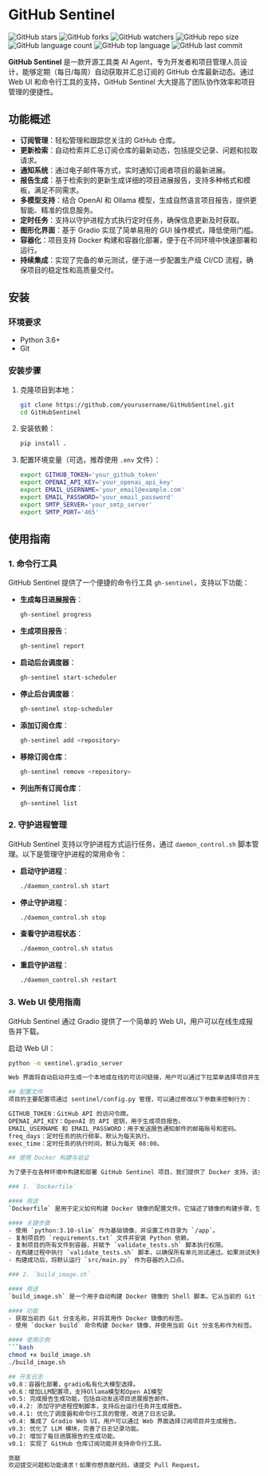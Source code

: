 # GitHub Sentinel

![GitHub stars](https://img.shields.io/github/stars/MingjunHu/GitHubSentinel?style=social)
![GitHub forks](https://img.shields.io/github/forks/MingjunHu/GitHubSentinel?style=social)
![GitHub watchers](https://img.shields.io/github/watchers/MingjunHu/GitHubSentinel?style=social)
![GitHub repo size](https://img.shields.io/github/repo-size/MingjunHu/GitHubSentinel)
![GitHub language count](https://img.shields.io/github/languages/count/MingjunHu/GitHubSentinel)
![GitHub top language](https://img.shields.io/github/languages/top/MingjunHu/GitHubSentinel)
![GitHub last commit](https://img.shields.io/github/last-commit/MingjunHu/GitHubSentinel?color=red)


**GitHub Sentinel** 是一款开源工具类 AI Agent，专为开发者和项目管理人员设计，能够定期（每日/每周）自动获取并汇总订阅的 GitHub 仓库最新动态。通过 Web UI 和命令行工具的支持，GitHub Sentinel 大大提高了团队协作效率和项目管理的便捷性。

## 功能概述

- **订阅管理**：轻松管理和跟踪您关注的 GitHub 仓库。
- **更新检索**：自动检索并汇总订阅仓库的最新动态，包括提交记录、问题和拉取请求。
- **通知系统**：通过电子邮件等方式，实时通知订阅者项目的最新进展。
- **报告生成**：基于检索到的更新生成详细的项目进展报告，支持多种格式和模板，满足不同需求。
- **多模型支持**：结合 OpenAI 和 Ollama 模型，生成自然语言项目报告，提供更智能、精准的信息服务。
- **定时任务**：支持以守护进程方式执行定时任务，确保信息更新及时获取。
- **图形化界面**：基于 Gradio 实现了简单易用的 GUI 操作模式，降低使用门槛。
- **容器化**：项目支持 Docker 构建和容器化部署，便于在不同环境中快速部署和运行。
- **持续集成**：实现了完备的单元测试，便于进一步配置生产级 CI/CD 流程，确保项目的稳定性和高质量交付。

## 安装

### 环境要求

- Python 3.6+
- Git

### 安装步骤

1. 克隆项目到本地：

    ```bash
    git clone https://github.com/yourusername/GitHubSentinel.git
    cd GitHubSentinel
    ```

2. 安装依赖：

    ```bash
    pip install .
    ```

3. 配置环境变量（可选，推荐使用 `.env` 文件）：

    ```bash
    export GITHUB_TOKEN='your_github_token'
    export OPENAI_API_KEY='your_openai_api_key'
    export EMAIL_USERNAME='your_email@example.com'
    export EMAIL_PASSWORD='your_email_password'
    export SMTP_SERVER='your_smtp_server'
    export SMTP_PORT='465'
    ```

## 使用指南

### 1. 命令行工具

GitHub Sentinel 提供了一个便捷的命令行工具 `gh-sentinel`，支持以下功能：

- **生成每日进展报告**：

    ```bash
    gh-sentinel progress
    ```

- **生成项目报告**：

    ```bash
    gh-sentinel report
    ```

- **启动后台调度器**：

    ```bash
    gh-sentinel start-scheduler
    ```

- **停止后台调度器**：

    ```bash
    gh-sentinel stop-scheduler
    ```

- **添加订阅仓库**：

    ```bash
    gh-sentinel add <repository>
    ```

- **移除订阅仓库**：

    ```bash
    gh-sentinel remove <repository>
    ```

- **列出所有订阅仓库**：

    ```bash
    gh-sentinel list
    ```

### 2. 守护进程管理

GitHub Sentinel 支持以守护进程方式运行任务，通过 `daemon_control.sh` 脚本管理。以下是管理守护进程的常用命令：

- **启动守护进程**：

    ```bash
    ./daemon_control.sh start
    ```

- **停止守护进程**：

    ```bash
    ./daemon_control.sh stop
    ```

- **查看守护进程状态**：

    ```bash
    ./daemon_control.sh status
    ```

- **重启守护进程**：

    ```bash
    ./daemon_control.sh restart
    ```

### 3. Web UI 使用指南

GitHub Sentinel 通过 Gradio 提供了一个简单的 Web UI，用户可以在线生成报告并下载。

启动 Web UI：

```bash
python -m sentinel.gradio_server

Web 界面将自动启动并生成一个本地或在线的可访问链接，用户可以通过下拉菜单选择项目并生成报告。

## 配置文件
项目的主要配置项通过 sentinel/config.py 管理，可以通过修改以下参数来控制行为：

GITHUB_TOKEN：GitHub API 的访问令牌。
OPENAI_API_KEY：OpenAI 的 API 密钥，用于生成项目报告。
EMAIL_USERNAME 和 EMAIL_PASSWORD：用于发送报告通知邮件的邮箱账号和密码。
freq_days：定时任务的执行频率，默认为每天执行。
exec_time：定时任务的执行时间，默认为每天 08:00。

## 使用 Docker 构建与验证

为了便于在各种环境中构建和部署 GitHub Sentinel 项目，我们提供了 Docker 支持。该支持包括以下文件和功能：

### 1. `Dockerfile`

#### 用途
`Dockerfile` 是用于定义如何构建 Docker 镜像的配置文件。它描述了镜像的构建步骤，包括安装依赖、复制项目文件、运行单元测试等。

#### 关键步骤
- 使用 `python:3.10-slim` 作为基础镜像，并设置工作目录为 `/app`。
- 复制项目的 `requirements.txt` 文件并安装 Python 依赖。
- 复制项目的所有文件到容器，并赋予 `validate_tests.sh` 脚本执行权限。
- 在构建过程中执行 `validate_tests.sh` 脚本，以确保所有单元测试通过。如果测试失败，构建过程将中止。
- 构建成功后，将默认运行 `src/main.py` 作为容器的入口点。

### 2. `build_image.sh`

#### 用途
`build_image.sh` 是一个用于自动构建 Docker 镜像的 Shell 脚本。它从当前的 Git 分支获取分支名称，并将其用作 Docker 镜像的标签，便于在不同分支上生成不同的 Docker 镜像。

#### 功能
- 获取当前的 Git 分支名称，并将其用作 Docker 镜像的标签。
- 使用 `docker build` 命令构建 Docker 镜像，并使用当前 Git 分支名称作为标签。

#### 使用示例
```bash
chmod +x build_image.sh
./build_image.sh

## 开发日志
v0.8：容器化部署，gradio私有化大模型选择。
v0.6：增加LLM配置项，支持Ollama模型和Open AI模型
v0.5: 完成报告生成功能，包括自动发送项目进展报告邮件。
v0.4.2: 添加守护进程控制脚本，支持后台运行任务并生成报告。
v0.4.1: 优化了调度器和命令行工具的管理，改进了日志记录。
v0.4: 集成了 Gradio Web UI，用户可以通过 Web 界面选择订阅项目并生成报告。
v0.3: 优化了 LLM 模块，完善了日志记录功能。
v0.2: 增加了每日进展报告的生成功能。
v0.1: 实现了 GitHub 仓库订阅功能并支持命令行工具。

贡献
欢迎提交问题和功能请求！如果你想贡献代码，请提交 Pull Request。

